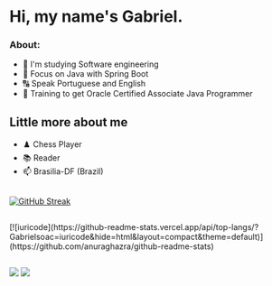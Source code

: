 # Hi, my name's Gabriel. #

### About: ###

- 📔  I'm studying Software engineering
- 📌  Focus on Java with Spring Boot
- 🔠  Speak Portuguese and English
- 🤔  Training to get Oracle Certified Associate Java Programmer


## Little more about me ##

- ♟️ Chess Player
- 📚 Reader
- 📫  Brasilia-DF (Brazil)


##
 <div>
  <a href= "https://github.com/Gabrielsoac">
  <a href="https://git.io/streak-stats"><img src="https://streak-stats.demolab.com?user=Gabrielsoac&theme=material-palenight&date_format=M%20j%5B%2C%20Y%5D&mode=weekly" alt="GitHub Streak" /></a>

  ##
   <div>
    [![iuricode](https://github-readme-stats.vercel.app/api/top-langs/?Gabrielsoac=iuricode&hide=html&layout=compact&theme=default)](https://github.com/anuraghazra/github-readme-stats)
   </div>


##
</div>
  <a href="gabrielsoacc@gmail.com"><img src="https://img.shields.io/badge/Gmail-D14836?style=for-the-badge&logo=gmail&logoColor=white" target="_blank"></a>
  <a href="https://www.linkedin.com/in/gabrielsoacc/"><img src="https://img.shields.io/badge/LinkedIn-0077B5?style=for-the-badge&logo=linkedin&logoColor=white" target="_blank"></>
